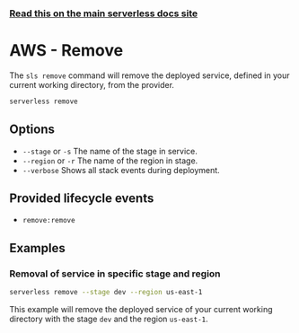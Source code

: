 <!--
title: Serverless Framework Commands - AWS Lambda - Remove
description: Remove a deployed Service and all of its AWS Lambda Functions, Events and Resources
short_title: Commands - Remove
keywords: ['Serverless', 'Framework', 'AWS Lambda', 'remove']
-->

<!-- DOCS-SITE-LINK:START automatically generated  -->

### [Read this on the main serverless docs site](https://www.serverless.com/framework/docs/providers/aws/cli-reference/remove)

<!-- DOCS-SITE-LINK:END -->

# AWS - Remove

The `sls remove` command will remove the deployed service, defined in your current working directory, from the provider.

```bash
serverless remove
```

## Options

- `--stage` or `-s` The name of the stage in service.
- `--region` or `-r` The name of the region in stage.
- `--verbose` Shows all stack events during deployment.

## Provided lifecycle events

- `remove:remove`

## Examples

### Removal of service in specific stage and region

```bash
serverless remove --stage dev --region us-east-1
```

This example will remove the deployed service of your current working directory with the stage `dev` and the region `us-east-1`.
